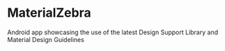 # MaterialZebra
Android app showcasing the use of the latest Design Support Library and Material Design Guidelines
